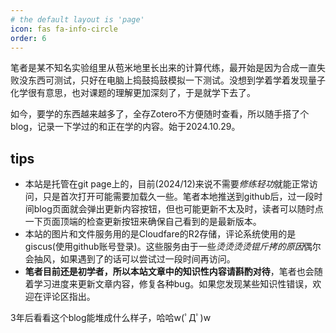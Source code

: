 ```yaml
---
# the default layout is 'page'
icon: fas fa-info-circle
order: 6
---
```

笔者是某不知名实验组里从苞米地里长出来的计算代练，最开始是因为合成一直失败没东西可测试，只好在电脑上捣鼓捣鼓模拟一下测试。没想到学着学着发现量子化学很有意思，也对课题的理解更加深刻了，于是就学下去了。

如今，要学的东西越来越多了，全存Zotero不方便随时查看，所以随手搭了个blog，记录一下学过的和正在学的内容。始于2024.10.29。

## tips
- 本站是托管在git page上的，目前(2024/12)来说不需要*修练轻功*就能正常访问，只是首次打开可能需要加载久一些。笔者本地推送到github后，过一段时间blog页面就会弹出更新内容按钮，但也可能更新不太及时，读者可以随时点一下页面顶端的检查更新按钮来确保自己看到的是最新版本。
- 本站的图片和文件服务用的是Cloudfare的R2存储，评论系统使用的是giscus(使用github账号登录)。这些服务由于一些*烫烫烫烫锟斤拷的原因*偶尔会抽风，如果遇到了的话可以尝试过一段时间再访问。
- **笔者目前还是初学者，所以本站文章中的知识性内容请斟酌对待**，笔者也会随着学习进度来更新文章内容，修复各种bug。如果您发现某些知识性错误，欢迎在评论区指出。
  

3年后看看这个blog能堆成什么样子，哈哈w(ﾟДﾟ)w



